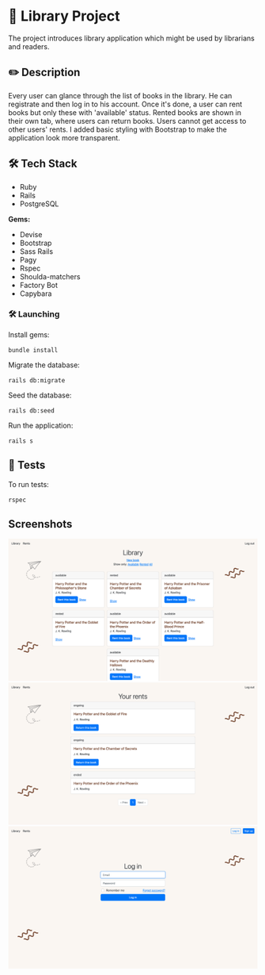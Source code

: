 
# 📖 Library Project

The project introduces library application which might be used by librarians and readers.

## ✏️ Description

Every user can glance through the list of books in the library. He can registrate and then log in to his account. Once it's done, a user can rent books but only these with 'available' status. Rented books are shown in their own tab, where users can return books. Users cannot get access to other users' rents. I added basic styling with Bootstrap to make the application look more transparent.

## 🛠 Tech Stack

- Ruby
- Rails
- PostgreSQL

**Gems:**
- Devise
- Bootstrap
- Sass Rails
- Pagy
- Rspec
- Shoulda-matchers
- Factory Bot
- Capybara

### 🛠 Launching
Install gems:
```
bundle install
```
Migrate the database:
```
rails db:migrate
```
Seed the database:
```
rails db:seed
```
Run the application:
```
rails s
```

## 🚨 Tests

To run tests:
```
rspec
```

## Screenshots
<img src="screenshots/1.png">
<img src="screenshots/2.png">
<img src="screenshots/3.png">
